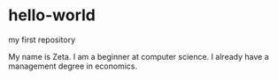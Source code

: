 # hello-world
my first repository


My name is Zeta. I am a beginner at computer science.
I already have a management degree in economics.
